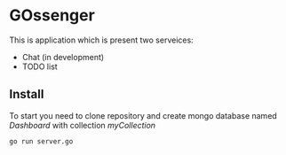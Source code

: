 # GOssenger

This is application which is present two serveices:

* Chat (in development)
* TODO list

## Install

To start you need to clone repository and create mongo database named *Dashboard* with collection *myCollection*

```bash
go run server.go
```